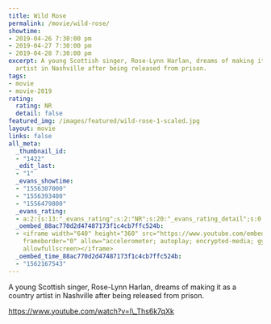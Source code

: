 ```yaml
---
title: Wild Rose
permalink: /movie/wild-rose/
showtime:
- 2019-04-26 7:30:00 pm
- 2019-04-27 7:30:00 pm
- 2019-04-28 7:30:00 pm
excerpt: A young Scottish singer, Rose-Lynn Harlan, dreams of making it as a country
  artist in Nashville after being released from prison.
tags:
- movie
- movie-2019
rating:
  rating: NR
  detail: false
featured_img: /images/featured/wild-rose-1-scaled.jpg
layout: movie
links: false
all_meta:
  _thumbnail_id:
  - "1422"
  _edit_last:
  - "1"
  _evans_showtime:
  - "1556307000"
  - "1556393400"
  - "1556479800"
  _evans_rating:
  - a:2:{s:13:"_evans_rating";s:2:"NR";s:20:"_evans_rating_detail";s:0:"";}
  _oembed_88ac770d2d47487173f1c4cb7ffc524b:
  - <iframe width="640" height="360" src="https://www.youtube.com/embed/l_Ths6k7qXk?feature=oembed"
    frameborder="0" allow="accelerometer; autoplay; encrypted-media; gyroscope; picture-in-picture"
    allowfullscreen></iframe>
  _oembed_time_88ac770d2d47487173f1c4cb7ffc524b:
  - "1562167543"
---
```


A young Scottish singer, Rose-Lynn Harlan, dreams of making it as a country artist in Nashville after being released from prison.

https://www.youtube.com/watch?v=l\_Ths6k7qXk 